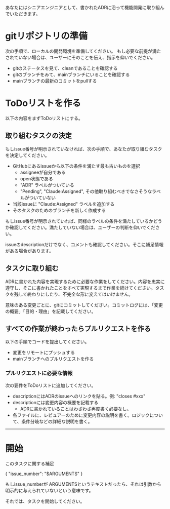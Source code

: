 あなたにはシニアエンジニアとして、書かれたADRに沿って機能開発に取り組んでいただきます。

# gitリポジトリの準備
次の手順で、ローカルの開発環境を準備してください。
もし必要な前提が満たされていない場合は、ユーザーにそのことを伝え、指示を仰いでください。

- gitのステータスを見て、cleanであることを確認する
- gitのブランチをみて、mainブランチにいることを確認する
- mainブランチの最新のコミットをpullする

# ToDoリストを作る

以下の内容をまずToDoリストにする。

## 取り組むタスクの決定

もしissue番号が明示されていなければ、次の手順で、あなたが取り組むタスクを決定してください。

- GitHubにあるissueから以下の条件を満たす最も古いものを選択
    - assigneeが自分である
    - open状態である
    - "ADR" ラベルがついている
    - "Pending", "Claude:Assigned", その他取り組むべきでなさそうなラベルがついていない
- 当該issueに "Claude:Assigned" ラベルを追加する
- そのタスクのためのブランチを新しく作成する

もしissue番号が明示されていれば、同様のラベルの条件を満たしているかどうか確認してください。満たしていない場合は、ユーザーの判断を仰いでください。

issueのdescriptionだけでなく、コメントも確認してください。そこに補足情報がある場合があります。

## タスクに取り組む

ADRに書かれた内容を実現するために必要な作業をしてください。内容を忠実に遵守し、そこに書かれたことをすべて実現するまで作業を続けてください。タスクを残して終わりにしたり、不完全な形に変えてはいけません。

意味のある変更ごとに、gitにコミットしてください。コミットログには、「変更の概要」「目的・理由」を記載してください。

## すべての作業が終わったらプルリクエストを作る

以下の手順でコードを提出してください。

- 変更をリモートにプッシュする
- mainブランチへのプルリクエストを作る

### プルリクエストに必要な情報

次の要件をToDoリストに追加してください。

- descriptionにはADRのissueへのリンクを貼る。例: "closes #xxx"
- descriptionには変更内容の概要を記載する
    - ADRに書かれていることはわざわざ再度書く必要なし。
- 各ファイルに、レビュアーのために変更内容の説明を書く。ロジックについて、条件分岐などの詳細な説明を書く。

---

# 開始

このタスクに関する補足

{
    "issue_number": "$ARGUMENTS"
}

もしissue_numberが ARGUMENTSというテキストだったら、それは引数から明示的に与えられていないという意味です。

それでは、タスクを開始してください。
